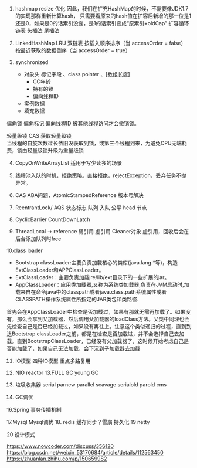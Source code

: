 1. hashmap resize 优化
   因此，我们在扩充HashMap的时候，不需要像JDK1.7的实现那样重新计算hash，
   只需要看原来的hash值在扩容后新增的那一位是1还是0，如果是0的话索引没变，是1的话索引变成“原索引+oldCap” 
   扩容循环链表 头插法 尾插法
2. LinkedHashMap
    LRU 双链表
   按插入顺序排序（当 accessOrder = false） 按最近获取的数据倒序（当 accessOrder = true）
   
3. synchronized
    - 对象头 标记字段 、class pointer 、[数组长度]
        - GC年龄
        - 持有的锁
        - 偏向线程ID
    - 实例数据
    - 填充数据
    
 偏向锁  偏向标记 偏向线程ID 被其他线程访问才会撤销锁。

 轻量级锁   CAS 获取轻量级锁  
 当线程的自旋次数过长依旧没获取到锁，或第三个线程到来，为避免CPU无端耗费，锁由轻量级锁升级为重量级锁
   
4. CopyOnWriteArrayList
 适用于写少读多的场景
   
5. 线程池入队的时机，拒绝策略。直接拒绝，rejectException，丢弃任务不抛异常。
6. CAS ABA问题，AtomicStampedReference 版本号解决
7. ReentrantLock/ AQS
 状态标志 队列 入队 公平 head 节点
   
8. CyclicBarrier CountDownLatch
9. ThreadLocal -> reference
 弱引用 虚引用 Cleaner对象 虚引用，回收后会在后台添加队列时free
   
10.class loader
- Bootstrap classLoader:主要负责加载核心的类库(java.lang.*等)，构造ExtClassLoader和APPClassLoader。
- ExtClassLoader：主要负责加载jre/lib/ext目录下的一些扩展的jar。
- AppClassLoader：应用类加载器,又称为系统类加载器,负责在JVM启动时,加载来自在命令java中的classpath或者java.class.path系统属性或者CLASSPATH操作系统属性所指定的JAR类包和类路径.

首先会在AppClassLoader中检查是否加载过，如果有那就无需再加载了。如果没有，那么会拿到父加载器，然后调用父加载器的loadClass方法。父类中同理也会先检查自己是否已经加载过，如果没有再往上。注意这个类似递归的过程，直到到达Bootstrap classLoader之前，都是在检查是否加载过，并不会选择自己去加载。直到BootstrapClassLoader，已经没有父加载器了，这时候开始考虑自己是否能加载了，如果自己无法加载，会下沉到子加载器去加载

11. IO模型
    四种IO模型 重点多路复用
12. NIO reactor
13.FULL GC young GC
    
14. 垃圾收集器
serial  parnew parallel scavage
    serialold   parold cms
    
15. GC调优

16.Spring 事务传播机制

17.Mysql
Mysql调优
18. redis 缓存同步？雪崩 持久化
19 netty
    
20 设计模式


https://www.nowcoder.com/discuss/356120
https://blog.csdn.net/weixin_53170684/article/details/112563450
https://zhuanlan.zhihu.com/p/150659982